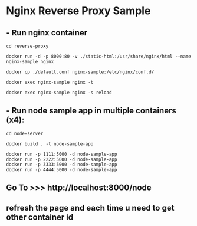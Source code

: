 # Nginx Reverse Proxy Sample

## - Run nginx container 
```
cd reverse-proxy

docker run -d -p 8000:80 -v ./static-html:/usr/share/nginx/html --name nginx-sample nginx

docker cp ./default.conf nginx-sample:/etc/nginx/conf.d/

docker exec nginx-sample nginx -t

docker exec nginx-sample nginx -s reload
```

## - Run node sample app in multiple containers (x4):
```
cd node-server

docker build . -t node-sample-app 

docker run -p 1111:5000 -d node-sample-app 
docker run -p 2222:5000 -d node-sample-app 
docker run -p 3333:5000 -d node-sample-app 
docker run -p 4444:5000 -d node-sample-app 
```

## Go To >>> http://localhost:8000/node
## refresh the page and each time u need to get other container id
